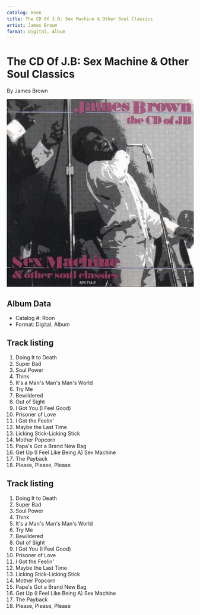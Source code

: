 ```yaml
---
catalog: Roon
title: The CD Of J.B: Sex Machine & Other Soul Classics
artist: James Brown
format: Digital, Album
---
```


# The CD Of J.B: Sex Machine & Other Soul Classics

By James Brown

![](../../assets/albumcovers/James_Brown-The_CD_Of_JB-_Sex_Machine_and_Other_Soul_Classics.png)

## Album Data

- Catalog #: Roon
- Format: Digital, Album


## Track listing


1. Doing It to Death
2. Super Bad
3. Soul Power
4. Think
5. It's a Man's Man's Man's World
6. Try Me
7. Bewildered
8. Out of Sight
9. I Got You (I Feel Good)
10. Prisoner of Love
11. I Got the Feelin'
12. Maybe the Last Time
13. Licking Stick-Licking Stick
14. Mother Popcorn
15. Papa's Got a Brand New Bag
16. Get Up (I Feel Like Being A) Sex Machine
17. The Payback
18. Please, Please, Please


## Track listing


1. Doing It to Death
2. Super Bad
3. Soul Power
4. Think
5. It's a Man's Man's Man's World
6. Try Me
7. Bewildered
8. Out of Sight
9. I Got You (I Feel Good)
10. Prisoner of Love
11. I Got the Feelin'
12. Maybe the Last Time
13. Licking Stick-Licking Stick
14. Mother Popcorn
15. Papa's Got a Brand New Bag
16. Get Up (I Feel Like Being A) Sex Machine
17. The Payback
18. Please, Please, Please

